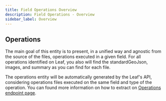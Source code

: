 ```yaml
---
title: Field Operations Overview
description: Field Operations - Overview
sidebar_label: Overview
---
```


## Operations

The main goal of this entity is to present, in a unified way and agnostic from
the source of the files, operations executed in a given field. For all 
operations identified on Leaf, you also will find the standardGeoJson, 
images, and summary as you can find for each file. 

The operations entity will be automatically generated by the Leaf's API, 
considering operations files executed on the same field and type of the 
operation. You can found more information on how to extract 
on [Operations endpoint page](operations_endpoints.md).